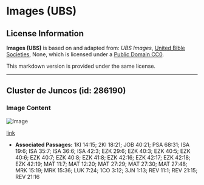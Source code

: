 # Images (UBS)

## License Information

**Images (UBS)** is based on and adapted from: _UBS Images_, [United Bible Societies](https://unitedbiblesocieties.org/), None, which is licensed under a [Public Domain CC0](https://creativecommons.org/public-domain/cc0/).

This markdown version is provided under the same license.



--------------------------------

## Cluster de Juncos (id: 286190)

### Image Content

![Image](https://cdn.aquifer.bible/aquifer-content/resources/Media/WEB-0040_reed_cluster.jpg)

[link](https://cdn.aquifer.bible/aquifer-content/resources/Media/WEB-0040_reed_cluster.jpg)

* **Associated Passages:** 1KI 14:15; 2KI 18:21; JOB 40:21; PSA 68:31; ISA 19:6; ISA 35:7; ISA 36:6; ISA 42:3; EZK 29:6; EZK 40:3; EZK 40:5; EZK 40:6; EZK 40:7; EZK 40:8; EZK 41:8; EZK 42:16; EZK 42:17; EZK 42:18; EZK 42:19; MAT 11:7; MAT 12:20; MAT 27:29; MAT 27:30; MAT 27:48; MRK 15:19; MRK 15:36; LUK 7:24; 1CO 3:12; 3JN 1:13; REV 11:1; REV 21:15; REV 21:16

